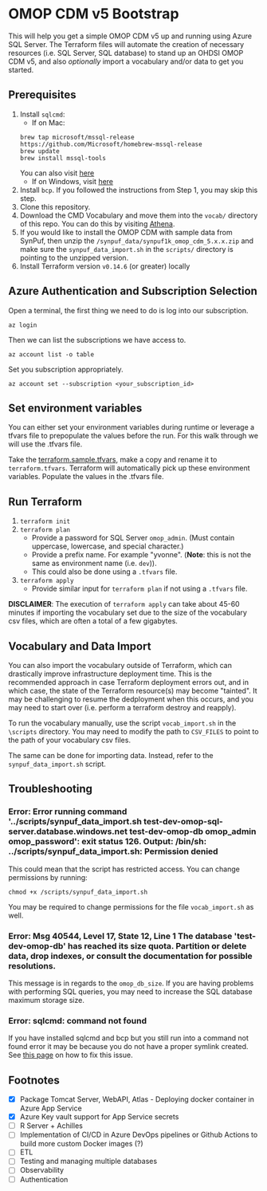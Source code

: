 # OMOP CDM v5 Bootstrap

This will help you get a simple OMOP CDM v5 up and running using Azure SQL Server. The Terraform files will automate the creation of necessary resources (i.e. SQL Server, SQL database) to stand up an OHDSI OMOP CDM v5, and also _optionally_ import a vocabulary and/or data to get you started.

## Prerequisites

1. Install `sqlcmd`:
    - If on Mac:
    ```
    brew tap microsoft/mssql-release https://github.com/Microsoft/homebrew-mssql-release
    brew update
    brew install mssql-tools
    ```
    You can also visit [here](https://docs.microsoft.com/en-us/sql/linux/sql-server-linux-setup-tools?view=sql-server-ver15#macos)
    - If on Windows, visit [here](https://docs.microsoft.com/en-us/sql/tools/sqlcmd-utility?view=sql-server-ver15)
2. Install `bcp`. If you followed the instructions from Step 1, you may skip this step.
3. Clone this repository.
4. Download the CMD Vocabulary and move them into the `vocab/` directory of this repo. You can do this by visiting [Athena](https://athena.ohdsi.org/).
5. If you would like to install the OMOP CDM with sample data from SynPuf, then unzip the `/synpuf_data/synpuf1k_omop_cdm_5.x.x.zip` and make sure the `synpuf_data_import.sh` in the `scripts/` directory is pointing to the unzipped version.
6. Install Terraform version `v0.14.6` (or greater) locally

## Azure Authentication and Subscription Selection

Open a terminal, the first thing we need to do is log into our subscription.

```
az login
```
Then we can list the subscriptions we have access to.
```
az account list -o table
```

Set you subscription appropriately.
```
az account set --subscription <your_subscription_id>
```

## Set environment variables

You can either set your environment variables during runtime or leverage a tfvars file to prepopulate the values before the run. For this walk through we will use the
.tfvars file.

Take the [terraform.sample.tfvars](terraform/terraform.sample.tfvars), make a copy and rename it to `terraform.tfvars`. Terraform will automatically pick up these environment variables. Populate the values in the .tfvars file.

## Run Terraform

1. `terraform init`
2. `terraform plan`
    - Provide a password for SQL Server `omop_admin`. (Must contain uppercase, lowercase, and special character.)
    - Provide a prefix name. For example "yvonne". (**Note**: this is not the same as environment name (i.e. `dev`)).
    - This could also be done using a `.tfvars` file.
3. `terraform apply`
    - Provide similar input for `terraform plan` if not using a `.tfvars` file.

**DISCLAIMER**: The execution of `terraform apply` can take about 45-60 minutes if importing the vocabulary set due to the size of the vocabulary csv files, which are often a total of a few gigabytes.

## Vocabulary and Data Import

You can also import the vocabulary outside of Terraform, which can drastically improve infrastructure deployment time. This is the recommended approach in case Terraform deployment errors out, and in which case, the state of the Terraform resource(s) may become "tainted". It may be challenging to resume the dedployment when this occurs, and you may need to start over (i.e. perform a terraform destroy and reapply).

To run the vocabulary manually, use the script `vocab_import.sh` in the `\scripts` directory. You may need to modify the path to `CSV_FILES` to point to the path of your vocabulary csv files.

The same can be done for importing data. Instead, refer to the `synpuf_data_import.sh` script.

## Troubleshooting

### Error: Error running command '../scripts/synpuf_data_import.sh test-dev-omop-sql-server.database.windows.net test-dev-omop-db omop_admin omop_password': exit status 126. Output: /bin/sh: ../scripts/synpuf_data_import.sh: Permission denied

This could mean that the script has restricted access. You can change permissions by running:

```
chmod +x /scripts/synpuf_data_import.sh
```

You may be required to change permissions for the file `vocab_import.sh` as well.

### Error: Msg 40544, Level 17, State 12, Line 1 The database 'test-dev-omop-db' has reached its size quota. Partition or delete data, drop indexes, or consult the documentation for possible resolutions.

This message is in regards to the `omop_db_size`. If you are having problems with performing SQL queries, you may need to increase the SQL database maximum storage size.

### Error: sqlcmd: command not found

If you have installed sqlcmd and bcp but you still run into a command not found error it may be because you do not have a proper symlink created. See [this page](https://sqlserveronlinuxbackup.com/sqlcmd-command-not-found-ubuntu/) on how to fix this issue.

## Footnotes

- [x] Package Tomcat Server, WebAPI, Atlas - Deploying docker container in Azure App Service
- [x] Azure Key vault support for App Service secrets
- [ ] R Server + Achilles
- [ ] Implementation of CI/CD in Azure DevOps pipelines or Github Actions to build more custom Docker images (?)
- [ ] ETL
- [ ] Testing and managing multiple databases
- [ ] Observability
- [ ] Authentication
